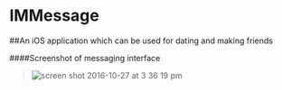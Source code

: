 # IMMessage
##An iOS application which can be used for dating and making friends

####Screenshot of messaging interface
>![screen shot 2016-10-27 at 3 36 19 pm](https://cloud.githubusercontent.com/assets/15522180/19752622/4d769e54-9c5b-11e6-8494-ec0c8ed1568e.png)
